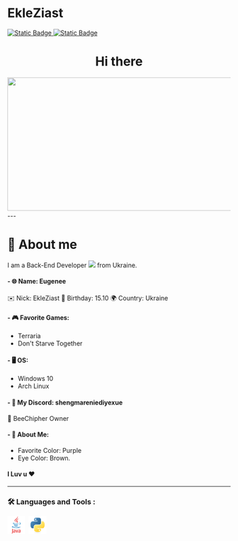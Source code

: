# EkleZiast
  
</div align="center">
<div id="badges">
  <a href="https://t.me/dominus_v">
<img alt="Static Badge" src="https://img.shields.io/badge/Telegram-blue?style=for-the-badge&logo=Telegram&labelColor=blue&color=blue">
    </a>
    <a href="https://instagram.com/ekleziast.afi?igshid=NGVhN2U2NjQ0Yg==">
<img alt="Static Badge" src="https://img.shields.io/badge/Instagram-Orange?style=for-the-badge&logo=Instagram&labelColor=grey&color=white">
 </a>
</div>
<div align="center">
  <h1 align="center"> Hi there</h1>
</div>
<div align="center">
  <img src="https://media.giphy.com/media/dWesBcTLavkZuG35MI/giphy.gif" width="600" height="300"/>
</div>
---

# 📌 About me
 I am a Back-End Developer <img src="https://media.giphy.com/media/WUlplcMpOCEmTGBtBW/giphy.gif" width="30"> from Ukraine.

#### - 🌐 Name: Eugenee
✉️ Nick: EkleZiast
🎂 Birthday: 15.10
🌍 Country: Ukraine 

#### - 🎮 Favorite Games:
- Terraria
- Don't Starve Together

#### - 🖥 OS:
- Windows 10
- Arch Linux

#### - 💭 My Discord: shengmareniediyexue
👾 BeeChipher Owner

#### - 💭 About Me:
- Favorite Color: Purple
- Eye Color: Brown.

#### I Luv u ❤️
---
### :hammer_and_wrench: Languages and Tools :

<div>
  <img src="https://github.com/devicons/devicon/blob/master/icons/java/java-original-wordmark.svg" title="Java" alt="Java" width="40" height="40"/>&nbsp;
  
  <img src="https://github.com/devicons/devicon/blob/master/icons/python/python-original.svg" title="Python" alt="Python" width="40" height="40"/>
